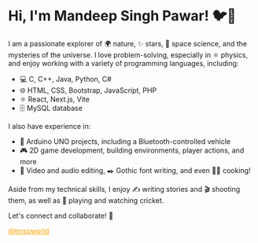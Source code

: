 # Hi, I'm Mandeep Singh Pawar! 🐦👋

I am a passionate explorer of 🌍 nature, ✨ stars, 🔭 space science, and the mysteries of the universe. I love problem-solving, especially in ⚛️ physics, and enjoy working with a variety of programming languages, including:

- 💻 C, C++, Java, Python, C#
- 🌐 HTML, CSS, Bootstrap, JavaScript, PHP
- ⚛️ React, Next.js, Vite
- 🗄️ MySQL database

I also have experience in:

- 🤖 Arduino UNO projects, including a Bluetooth-controlled vehicle
- 🎮 2D game development, building environments, player actions, and more
- 🎥 Video and audio editing, ✒️ Gothic font writing, and even 👨‍🍳 cooking!

Aside from my technical skills, I enjoy ✍️ writing stories and 🎬 shooting them, as well as 🏏 playing and watching cricket.

Let's connect and collaborate! 🤝

<a taget="_blank" href= "https://www.figma.com/@tmspworld" style="color:orange">@tmspworld</a>
